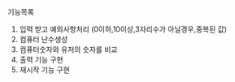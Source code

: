 기능목록 
1) 입력 받고 예외사항처리 (0이하,10이상,3자리수가 아닐경우,중복된 값)
2) 컴퓨터 난수생성
3) 컴퓨터숫자와 유저의 숫자를 비교
4) 출력 기능 구현
5) 재시작 기능 구현
    
